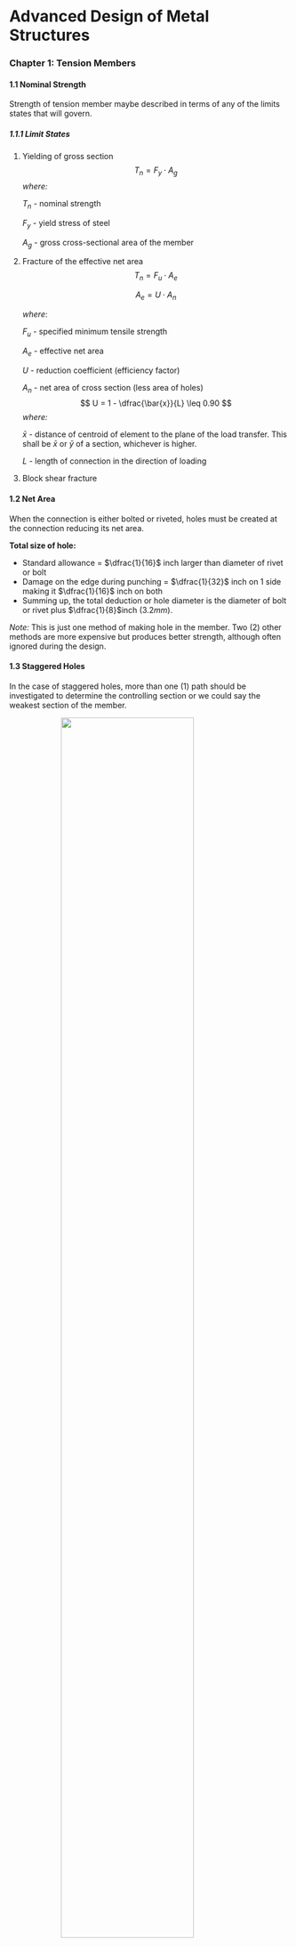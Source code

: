 # Advanced Design of Metal Structures

### Chapter 1: Tension Members

#### 1.1 Nominal Strength

Strength of tension member maybe described in terms of any of the limits states that will govern.

##### 1.1.1 Limit States

1. Yielding of gross section
   $$
   T_n = F_y\cdot A_g
   $$
   *where:*

   $T_n$ - nominal strength

   $F_y$ - yield stress of steel

   $A_g$ - gross cross-sectional area of the member

2. Fracture of the effective net area
   $$
   T_n = F_u\cdot A_e
   $$

   $$
   A_e = U\cdot A_n
   $$

   *where*:

   $F_u$ - specified minimum tensile strength

   $A_e$ - effective net area

   $U$ - reduction coefficient (efficiency factor)

   $A_n$ - net area of cross section (less area of holes)
   $$
   U = 1 - \dfrac{\bar{x}}{L} \leq 0.90
   $$
   *where:*

   $\bar{x}$ - distance of centroid of element to the plane of the load transfer. This shall be $\bar{x}$ or $\bar{y}$ of a section, whichever is higher.

   $L$ - length of connection in the direction of loading

3. Block shear fracture


#### 1.2 Net Area

When the connection is either bolted or riveted, holes must be created at the connection reducing its net area.

**Total size of hole:**

- Standard allowance = $\dfrac{1}{16}$ inch larger than diameter of rivet or bolt
- Damage on the edge during punching = $\dfrac{1}{32}$ inch on 1 side making it $\dfrac{1}{16}$ inch on both
- Summing up, the total deduction or hole diameter is the diameter of bolt or rivet plus $\dfrac{1}{8}$inch ($3.2mm$).

*Note:* This is just one method of making hole in the member. Two (2) other methods are more expensive but produces better strength, although often ignored during the design.



#### 1.3 Staggered Holes

In the case of staggered holes, more than one (1) path should be investigated to determine the controlling section or we could say the weakest section of the member.

<figure><img src="D:\Personal\Masteral\AdvancedDesignOfMetalStructures\Notes\images\Stagered-Holes.jpg" style="display: block; width: 75%; margin: auto auto;"/><figcaption>Figure 1.1: Staggered Holes</figcaption></figure>

From Figure 1.1, distance BC is equal to $s$. In this case, which is a staggered holes connection, we should investigate both the path for AB and AC.

1. For the path AB:

   Net width = AB - (hole diameter + $\dfrac{1}{8}$inch)

2. For the path AC:

   Net width = AB - 2(hole diameter + $\dfrac{1}{8}$inch) + $\dfrac{s^2}{4g}$

